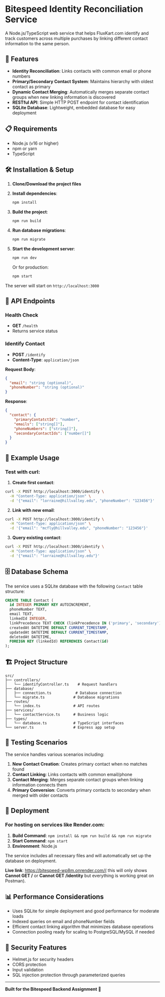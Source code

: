 # Bitespeed Identity Reconciliation Service

A Node.js/TypeScript web service that helps FluxKart.com identify and track customers across multiple purchases by linking different contact information to the same person.

## 🚀 Features

- **Identity Reconciliation**: Links contacts with common email or phone numbers
- **Primary/Secondary Contact System**: Maintains hierarchy with oldest contact as primary
- **Dynamic Contact Merging**: Automatically merges separate contact groups when new linking information is discovered
- **RESTful API**: Simple HTTP POST endpoint for contact identification
- **SQLite Database**: Lightweight, embedded database for easy deployment

## 📋 Requirements

- Node.js (v16 or higher)
- npm or yarn
- TypeScript

## 🛠️ Installation & Setup

1. **Clone/Download the project files**
2. **Install dependencies**:
   ```bash
   npm install
   ```

3. **Build the project**:
   ```bash
   npm run build
   ```

4. **Run database migrations**:
   ```bash
   npm run migrate
   ```

5. **Start the development server**:
   ```bash
   npm run dev
   ```

   Or for production:
   ```bash
   npm start
   ```

The server will start on `http://localhost:3000`

## 🔗 API Endpoints

### Health Check
- **GET** `/health`
- Returns service status

### Identify Contact
- **POST** `/identify`
- **Content-Type**: `application/json`

**Request Body**:
```json
{
  "email": "string (optional)",
  "phoneNumber": "string (optional)"
}
```

**Response**:
```json
{
  "contact": {
    "primaryContatctId": "number",
    "emails": ["string[]"],
    "phoneNumbers": ["string[]"], 
    "secondaryContactIds": ["number[]"]
  }
}
```

## 📝 Example Usage

### Test with curl:

1. **Create first contact**:
```bash
curl -X POST http://localhost:3000/identify \
  -H "Content-Type: application/json" \
  -d '{"email": "lorraine@hillvalley.edu", "phoneNumber": "123456"}'
```

2. **Link with new email**:
```bash
curl -X POST http://localhost:3000/identify \
  -H "Content-Type: application/json" \
  -d '{"email": "mcfly@hillvalley.edu", "phoneNumber": "123456"}'
```

3. **Query existing contact**:
```bash
curl -X POST http://localhost:3000/identify \
  -H "Content-Type: application/json" \
  -d '{"email": "lorraine@hillvalley.edu"}'
```

## 🗄️ Database Schema

The service uses a SQLite database with the following `Contact` table structure:

```sql
CREATE TABLE Contact (
  id INTEGER PRIMARY KEY AUTOINCREMENT,
  phoneNumber TEXT,
  email TEXT,
  linkedId INTEGER,
  linkPrecedence TEXT CHECK (linkPrecedence IN ('primary', 'secondary')),
  createdAt DATETIME DEFAULT CURRENT_TIMESTAMP,
  updatedAt DATETIME DEFAULT CURRENT_TIMESTAMP,
  deletedAt DATETIME,
  FOREIGN KEY (linkedId) REFERENCES Contact(id)
);
```

## 🏗️ Project Structure

```
src/
├── controllers/
│   └── identifyController.ts    # Request handlers
├── database/
│   ├── connection.ts           # Database connection
│   └── migrate.ts             # Database migrations
├── routes/
│   └── index.ts               # API routes
├── services/
│   └── contactService.ts      # Business logic
├── types/
│   └── database.ts            # TypeScript interfaces
└── server.ts                  # Express app setup
```

## 🧪 Testing Scenarios

The service handles various scenarios including:

1. **New Contact Creation**: Creates primary contact when no matches found
2. **Contact Linking**: Links contacts with common email/phone
3. **Contact Merging**: Merges separate contact groups when linking information connects them
4. **Primary Conversion**: Converts primary contacts to secondary when merged with older contacts

## 🚀 Deployment

### For hosting on services like Render.com:

1. **Build Command**: `npm install && npm run build && npm run migrate`
2. **Start Command**: `npm start`
3. **Environment**: Node.js

The service includes all necessary files and will automatically set up the database on deployment.

**Live link**: https://bitespeed-wp8m.onrender.com/( this will only shows **Cannot GET /** or **Cannot GET /identity** but everything is working great on Postman).

## 📊 Performance Considerations

- Uses SQLite for simple deployment and good performance for moderate loads
- Indexed queries on email and phoneNumber fields
- Efficient contact linking algorithm that minimizes database operations
- Connection pooling ready for scaling to PostgreSQL/MySQL if needed

## 🔐 Security Features

- Helmet.js for security headers
- CORS protection
- Input validation
- SQL injection protection through parameterized queries

---

**Built for the Bitespeed Backend Assignment** 🚀
